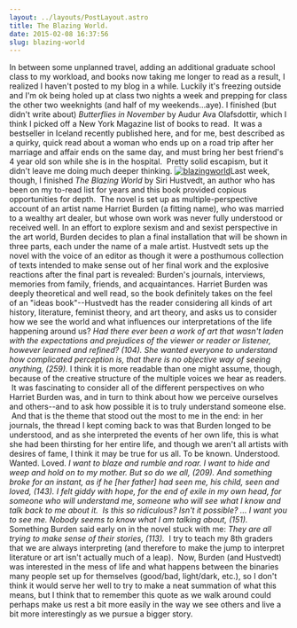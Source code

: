 ```yaml
---
layout: ../layouts/PostLayout.astro
title: The Blazing World.
date: 2015-02-08 16:37:56
slug: blazing-world
---
```


In between some unplanned travel, adding an additional graduate school class to my workload, and books now taking me longer to read as a result, I realized I haven't posted to my blog in a while. Luckily it's freezing outside and I'm ok being holed up at class two nights a week and prepping for class the other two weeknights (and half of my weekends...aye). I finished (but didn't write about) _Butterflies in November_ by Audur Ava Olafsdottir, which I think I picked off a New York Magazine list of books to read.  It was a bestseller in Iceland recently published here, and for me, best described as a quirky, quick read about a woman who ends up on a road trip after her marriage and affair ends on the same day, and must bring her best friend's 4 year old son while she is in the hospital.  Pretty solid escapism, but it didn't leave me doing much deeper thinking. [![blazingworld](http://akindoflibrary.com/wp-content/uploads/2015/02/blazingworld-198x300.jpg)](http://akindoflibrary.com/wp-content/uploads/2015/02/blazingworld.jpg)Last week, though, I finished _The Blazing World_ by Siri Hustvedt, an author who has been on my to-read list for years and this book provided copious opportunities for depth.  The novel is set up as multiple-perspective account of an artist name Harriet Burden (a fitting name), who was married to a wealthy art dealer, but whose own work was never fully understood or received well. In an effort to explore sexism and and sexist perspective in the art world, Burden decides to plan a final installation that will be shown in three parts, each under the name of a male artist. Hustvedt sets up the novel with the voice of an editor as though it were a posthumous collection of texts intended to make sense out of her final work and the explosive reactions after the final part is revealed: Burden's journals, interviews, memories from family, friends, and acquaintances. Harriet Burden was deeply theoretical and well read, so the book definitely takes on the feel of an "ideas book"--Hustvedt has the reader considering all kinds of art history, literature, feminist theory, and art theory, and asks us to consider how we see the world and what influences our interpretations of the life happening around us? _Had there ever been a work of art that wasn't laden with the expectations and prejudices of the viewer or reader or listener, however learned and refined? (104)._ _She wanted everyone to understand how complicated perception is, that there is no objective way of seeing anything, (259)._ I think it is more readable than one might assume, though, because of the creative structure of the multiple voices we hear as readers.  It was fascinating to consider all of the different perspectives on who Harriet Burden was, and in turn to think about how we perceive ourselves and others--and to ask how possible it is to truly understand someone else.  And that is the theme that stood out the most to me in the end: in her journals, the thread I kept coming back to was that Burden longed to be understood, and as she interpreted the events of her own life, this is what she had been thirsting for her entire life, and though we aren't all artists with desires of fame, I think it may be true for us all. To be known. Understood. Wanted. Loved. _I want to blaze and rumble and roar. I want to hide and weep and hold on to my mother. But so do we all, (209)._ _And something broke for an instant, as if he \[her father\] had seen me, his child, seen and loved, (143)._ _I felt giddy with hope, for the end of exile in my own head, for someone who will understand me, someone who will see what I know and talk back to me about it.  Is this so ridiculous? Isn't it possible? ... I want you to see me. Nobody seems to know what I am talking about, (151)._ Something Burden said early on in the novel stuck with me: _They are all trying to make sense of their stories, (113)._  I try to teach my 8th graders that we are always interpreting (and therefore to make the jump to interpret literature or art isn't actually much of a leap).  Now, Burden (and Hustvedt) was interested in the mess of life and what happens between the binaries many people set up for themselves (good/bad, light/dark, etc.), so I don't think it would serve her well to try to make a neat summation of what this means, but I think that to remember this quote as we walk around could perhaps make us rest a bit more easily in the way we see others and live a bit more interestingly as we pursue a bigger story.
